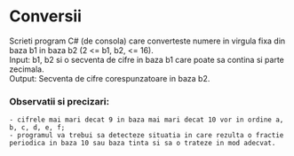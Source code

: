 # Conversii
 
Scrieti program C# (de consola) care converteste numere in virgula fixa din baza b1 in baza b2 (2 <= b1, b2, <= 16).   
    Input: b1, b2 si o secventa de cifre in baza b1 care poate sa contina si parte zecimala.  
    Output: Secventa de cifre corespunzatoare in baza b2.  
  
### Observatii si precizari:  
    - cifrele mai mari decat 9 in baza mai mari decat 10 vor in ordine a, b, c, d, e, f;  
    - programul va trebui sa detecteze situatia in care rezulta o fractie periodica in baza 10 sau baza tinta si sa o trateze in mod adecvat. 